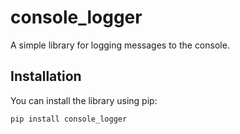 # console_logger

A simple library for logging messages to the console.

## Installation

You can install the library using pip:

```sh
pip install console_logger
```
